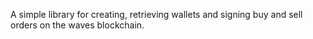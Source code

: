 A simple library for creating, retrieving wallets and signing buy and sell orders on the waves blockchain.
